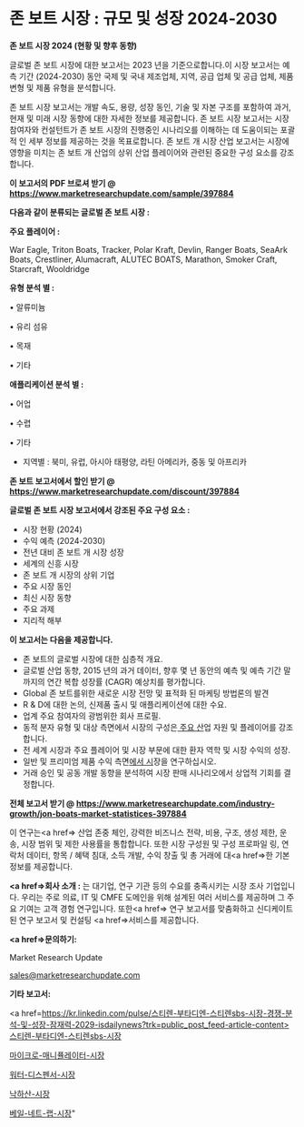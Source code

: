 # 존 보트 시장 : 규모 및 성장 2024-2030

<strong>존 보트 시장 2024 (현황 및 향후 동향)</strong>

글로벌 존 보트 시장에 대한 보고서는 2023 년을 기준으로합니다.이 시장 보고서는 예측 기간 (2024-2030) 동안 국제 및 국내 제조업체, 지역, 공급 업체 및 공급 업체, 제품 변형 및 제품 유형을 분석합니다.

존 보트 시장 보고서는 개발 속도, 용량, 성장 동인, 기술 및 자본 구조를 포함하여 과거, 현재 및 미래 시장 동향에 대한 자세한 정보를 제공합니다. 존 보트 시장 보고서는 시장 참여자와 컨설턴트가 존 보트 시장의 진행중인 시나리오를 이해하는 데 도움이되는 포괄적 인 세부 정보를 제공하는 것을 목표로합니다. 존 보트 개 시장 산업 보고서는 시장에 영향을 미치는 존 보트 개 산업의 상위 산업 플레이어와 관련된 중요한 구성 요소를 강조합니다.



<strong>이 보고서의 PDF 브로셔 받기 @ <a href=https://www.marketresearchupdate.com/sample/397884>https://www.marketresearchupdate.com/sample/397884</a></strong>



<strong>다음과 같이 분류되는 글로벌 존 보트 시장 :</strong>



<strong>주요 플레이어 :</strong>

War Eagle, Triton Boats, Tracker, Polar Kraft, Devlin, Ranger Boats, SeaArk Boats, Crestliner, Alumacraft, ALUTEC BOATS, Marathon, Smoker Craft, Starcraft, Wooldridge



<strong>유형 분석 별 :</strong>

• 알류미늄

• 유리 섬유

• 목재

• 기타



<strong>애플리케이션 분석 별 :</strong>

• 어업

• 수렵

• 기타

<ul>
  <li>지역별 : 북미, 유럽, 아시아 태평양, 라틴 아메리카, 중동 및 아프리카</li>
</ul>


<strong>존 보트 보고서에서 할인 받기 @ <a href=https://www.marketresearchupdate.com/discount/397884>https://www.marketresearchupdate.com/discount/397884</a></strong>



<strong>글로벌 존 보트 시장 보고서에서 강조된 주요 구성 요소 :</strong>
<ul>
  <li>시장 현황 (2024)</li>
  <li>수익 예측 (2024-2030)</li>
  <li>전년 대비 존 보트 개 시장 성장</li>
  <li>세계의 신흥 시장</li>
  <li>존 보트 개 시장의 상위 기업</li>
  <li>주요 시장 동인</li>
  <li>최신 시장 동향</li>
  <li>주요 과제</li>
  <li>지리적 해부</li>
</ul>


<strong>이 보고서는 다음을 제공합니다.</strong>
<ul>
  <li>존 보트의 글로벌 시장에 대한 심층적 개요.</li>
  <li>글로벌 산업 동향, 2015 년의 과거 데이터, 향후 몇 년 동안의 예측 및 예측 기간 말까지의 연간 복합 성장률 (CAGR) 예상치를 평가합니다.</li>
  <li>Global 존 보트를위한 새로운 시장 전망 및 표적화 된 마케팅 방법론의 발견</li>
  <li>R &amp; D에 대한 논의, 신제품 출시 및 애플리케이션에 대한 수요.</li>
  <li>업계 주요 참여자의 광범위한 회사 프로필.</li>
  <li>동적 분자 유형 및 대상 측면에서 시장의 구성은<a href=> 주요 산</a>업 자원 및 플레이어를 강조합니다.</li>
  <li>전 세계 시장과 주요 플레이어 및 시장 부문에 대한 환자 역학 및 시장 수익의 성장.</li>
  <li>일반 및 프리미엄 제품 수익 측면<a href=>에서 시</a>장을 연구하십시오.</li>
  <li>거래 승인 및 공동 개발 동향을 분석하여 시장 판매 시나리오에서 상업적 기회를 결정합니다.</li>
</ul>



<strong>전체 보고서 받기 @ <a href=https://www.marketresearchupdate.com/industry-growth/jon-boats-market-statistices-397884>https://www.marketresearchupdate.com/industry-growth/jon-boats-market-statistices-397884</a></strong>

이 연구는<a href=> 산업 존중</a> 체인, 강력한 비즈니스 전략, 비용, 구조, 생성 제한, 운송, 시장 범위 및 제한 사용률을 통합합니다. 또한 시장 구성원 및 구성 프로파일 링, 연락처 데이터, 항목 / 혜택 침대, 소득 개발, 수익 창출 및 총 거래에 대<a href=>한 기본 </a>정보를 제공합니다.



<strong><a href=>회사 소</a>개 :</strong>
는 대기업, 연구 기관 등의 수요를 충족시키는 시장 조사 기업입니다. 우리는 주로 의료, IT 및 CMFE 도메인을 위해 설계된 여러 서비스를 제공하며 그 주요 기여는 고객 경험 연구입니다. 또한<a href=> 연구 보</a>고서를 맞춤화하고 신디케이트 된 연구 보고서 및 컨설팅 <a href=>서비스</a>를 제공합니다.



<strong><a href=>문의하기:</a></strong>

Market Research Update

sales@marketresearchupdate.com



<strong>기타 보고서:</strong>

<a href=https://kr.linkedin.com/pulse/스티렌-부타디엔-스티렌sbs-시장-경쟁-분석-및-성장-잠재력-2029-isdailynews?trk=public_post_feed-article-content>스티렌-부타디엔-스티렌sbs-시장</a>

<a href=https://www.linkedin.com/pulse/마이크로-매니퓰레이터-시장-세분화-연구-및-목표-고객2029년-market-matrix-musings-analysis-zewwf/>마이크로-매니퓰레이터-시장</a>

<a href=https://www.linkedin.com/pulse/워터-디스펜서-시장-현재-및-미래-성장-2029-survey-savvy-insights-360-analysis-yqgof/>워터-디스펜서-시장</a>

<a href=https://www.linkedin.com/pulse/낙하산-시장-경쟁-분석-및-성장-잠재력-2029-consumer-connection-compendium-ana-rdn1f/>낙하산-시장</a>

<a href=https://www.linkedin.com/pulse/베일-네트-랩-시장-현재-및-미래-성장-2030-analytics-avenue-adventures-24-ana-izhjc/>베일-네트-랩-시장</a>"
